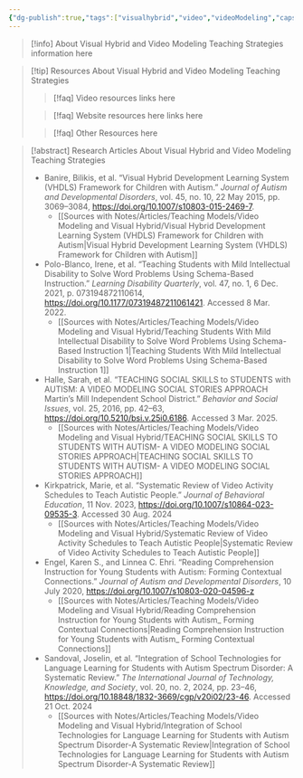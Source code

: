 ```yaml
---
{"dg-publish":true,"tags":["visualhybrid","video","videoModeling","capstone","project"],"permalink":"/teaching-methods/visual-hybrid-and-video-modeling/","dgPassFrontmatter":true}
---
```


>[!info] About Visual Hybrid and Video Modeling Teaching Strategies
> information here
>

>[!tip] Resources About Visual Hybrid and Video Modeling Teaching Strategies
>>[!faq] Video resources
>>links here
>
>>[!faq] Website resources here
>> links here
>
>> [!faq] Other Resources here

>[!abstract] Research Articles About Visual Hybrid and Video Modeling Teaching Strategies
>* Banire, Bilikis, et al. “Visual Hybrid Development Learning System (VHDLS) Framework for Children with Autism.” _Journal of Autism and Developmental Disorders_, vol. 45, no. 10, 22 May 2015, pp. 3069–3084, https://doi.org/10.1007/s10803-015-2469-7.
>	* [[Sources with Notes/Articles/Teaching Models/Video Modeling and Visual Hybrid/Visual Hybrid Development Learning System (VHDLS) Framework for Children with Autism\|Visual Hybrid Development Learning System (VHDLS) Framework for Children with Autism]]
>* Polo-Blanco, Irene, et al. “Teaching Students with Mild Intellectual Disability to Solve Word Problems Using Schema-Based Instruction.” _Learning Disability Quarterly_, vol. 47, no. 1, 6 Dec. 2021, p. 073194872110614, https://doi.org/10.1177/07319487211061421. Accessed 8 Mar. 2022.
>	* [[Sources with Notes/Articles/Teaching Models/Video Modeling and Visual Hybrid/Teaching Students With Mild Intellectual  Disability to Solve Word Problems Using  Schema-Based Instruction 1\|Teaching Students With Mild Intellectual  Disability to Solve Word Problems Using  Schema-Based Instruction 1]]
>* Halle, Sarah, et al. “TEACHING SOCIAL SKILLS to STUDENTS with AUTISM: A VIDEO MODELING SOCIAL STORIES APPROACH Martin’s Mill Independent School District.” _Behavior and Social Issues_, vol. 25, 2016, pp. 42–63, https://doi.org/10.5210/bsi.v.25i0.6186. Accessed 3 Mar. 2025.
>	* [[Sources with Notes/Articles/Teaching Models/Video Modeling and Visual Hybrid/TEACHING SOCIAL SKILLS TO STUDENTS WITH AUTISM- A VIDEO MODELING SOCIAL STORIES APPROACH\|TEACHING SOCIAL SKILLS TO STUDENTS WITH AUTISM- A VIDEO MODELING SOCIAL STORIES APPROACH]]
>* Kirkpatrick, Marie, et al. “Systematic Review of Video Activity Schedules to Teach Autistic People.” _Journal of Behavioral Education_, 11 Nov. 2023, https://doi.org/10.1007/s10864-023-09535-3. Accessed 30 Aug. 2024
>	* [[Sources with Notes/Articles/Teaching Models/Video Modeling and Visual Hybrid/Systematic Review of Video Activity Schedules to Teach Autistic People\|Systematic Review of Video Activity Schedules to Teach Autistic People]]
>* Engel, Karen S., and Linnea C. Ehri. “Reading Comprehension Instruction for Young Students with Autism: Forming Contextual Connections.” _Journal of Autism and Developmental Disorders_, 10 July 2020, https://doi.org/10.1007/s10803-020-04596-z
>	* [[Sources with Notes/Articles/Teaching Models/Video Modeling and Visual Hybrid/Reading Comprehension Instruction for Young Students with Autism_ Forming Contextual Connections\|Reading Comprehension Instruction for Young Students with Autism_ Forming Contextual Connections]]
>* Sandoval, Joselin, et al. “Integration of School Technologies for Language Learning for Students with Autism Spectrum Disorder: A Systematic Review.” _The International Journal of Technology, Knowledge, and Society_, vol. 20, no. 2, 2024, pp. 23–46, https://doi.org/10.18848/1832-3669/cgp/v20i02/23-46. Accessed 21 Oct. 2024
>	* [[Sources with Notes/Articles/Teaching Models/Video Modeling and Visual Hybrid/Integration of School Technologies for Language  Learning for Students with Autism Spectrum  Disorder-A Systematic Review\|Integration of School Technologies for Language  Learning for Students with Autism Spectrum  Disorder-A Systematic Review]]
>